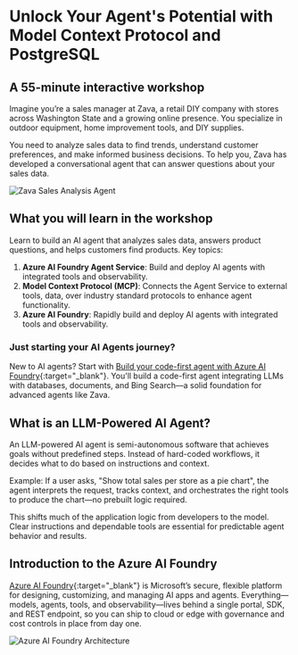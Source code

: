 # Unlock Your Agent's Potential with Model Context Protocol and PostgreSQL

## A 55-minute interactive workshop

Imagine you’re a sales manager at Zava, a retail DIY company with stores across Washington State and a growing online presence. You specialize in outdoor equipment, home improvement tools, and DIY supplies.

You need to analyze sales data to find trends, understand customer preferences, and make informed business decisions. To help you, Zava has developed a conversational agent that can answer questions about your sales data.

![Zava Sales Analysis Agent](media/persona.png)

## What you will learn in the workshop

Learn to build an AI agent that analyzes sales data, answers product questions, and helps customers find products. Key topics:

1. **Azure AI Foundry Agent Service**: Build and deploy AI agents with integrated tools and observability.  
2. **Model Context Protocol (MCP)**: Connects the Agent Service to external tools, data, over industry standard protocols to enhance agent functionality.  
3. **Azure AI Foundry**: Rapidly build and deploy AI agents with integrated tools and observability.

### Just starting your AI Agents journey?

New to AI agents? Start with [Build your code-first agent with Azure AI Foundry](https://aka.ms/aitour/WRK552){:target="_blank"}. You'll build a code-first agent integrating LLMs with databases, documents, and Bing Search—a solid foundation for advanced agents like Zava.

## What is an LLM-Powered AI Agent?

An LLM-powered AI agent is semi-autonomous software that achieves goals without predefined steps. Instead of hard-coded workflows, it decides what to do based on instructions and context.

Example: If a user asks, "Show total sales per store as a pie chart", the agent interprets the request, tracks context, and orchestrates the right tools to produce the chart—no prebuilt logic required.

This shifts much of the application logic from developers to the model. Clear instructions and dependable tools are essential for predictable agent behavior and results.

## Introduction to the Azure AI Foundry

[Azure AI Foundry](https://azure.microsoft.com/products/ai-foundry/){:target="_blank"} is Microsoft’s secure, flexible platform for designing, customizing, and managing AI apps and agents. Everything—models, agents, tools, and observability—lives behind a single portal, SDK, and REST endpoint, so you can ship to cloud or edge with governance and cost controls in place from day one.

![Azure AI Foundry Architecture](media/azure-ai-foundry.png)
